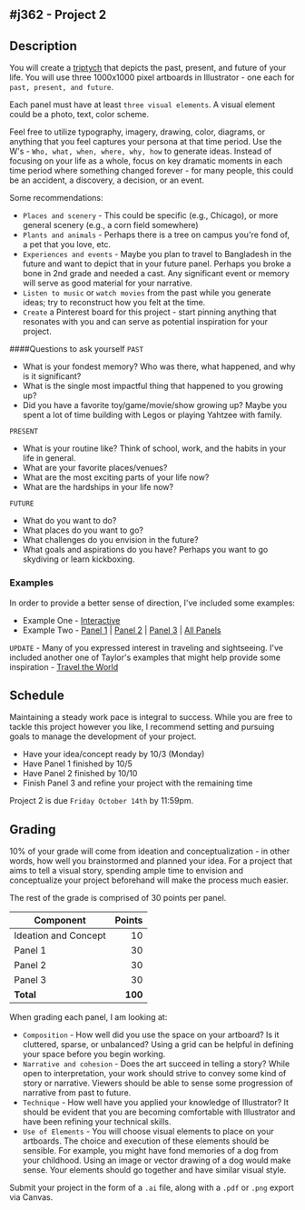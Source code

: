 #j362 - Project 2
---------
## Description
You will create a [triptych](https://en.wikipedia.org/wiki/Triptych) that depicts the past, present, and future of your life. You will use three 1000x1000 pixel artboards in Illustrator - one each for `past, present, and future`.

Each panel must have at least `three visual elements`. A visual element could be a photo, text, color scheme.

Feel free to utilize typography, imagery, drawing, color, diagrams, or anything that you feel captures your persona at that time period. Use the W's - `Who, what, when, where, why, how` to generate ideas. Instead of focusing on your life as a whole, focus on key dramatic moments in each time period where something changed forever - for many people, this could be an accident, a discovery, a decision, or an event.

Some recommendations:

* `Places and scenery` - This could be specific (e.g., Chicago), or more general scenery (e.g., a corn field somewhere)
* `Plants and animals` - Perhaps there is a tree on campus you're fond of, a pet that you love, etc.
* `Experiences and events` - Maybe you plan to travel to Bangladesh in the future and want to depict that in your future panel. Perhaps you broke a bone in 2nd grade and needed a cast. Any significant event or memory will serve as good material for your narrative.
* `Listen to music` or `watch movies` from the past while you generate ideas; try to reconstruct how you felt at the time.
* `Create` a Pinterest board for this project - start pinning anything that resonates with you and can serve as potential inspiration for your project.

####Questions to ask yourself
`PAST`

* What is your fondest memory? Who was there, what happened, and why is it significant?
* What is the single most impactful thing that happened to you growing up?
* Did you have a favorite toy/game/movie/show growing up? Maybe you spent a lot of time building with Legos or playing Yahtzee with family.

`PRESENT`

* What is your routine like? Think of school, work, and the habits in your life in general.
* What are your favorite places/venues?
* What are the most exciting parts of your life now?
* What are the hardships in your life now?

`FUTURE`

* What do you want to do?
* What places do you want to go?
* What challenges do you envision in the future? 
* What goals and aspirations do you have? Perhaps you want to go skydiving or learn kickboxing.

### Examples
In order to provide a better sense of direction, I've included some examples:

* Example One - [Interactive](triptych/index.html)
* Example Two - [Panel 1](tg/1.jpg) | [Panel 2](tg/2.jpg) | [Panel 3](tg/3.jpg) | [All Panels](tg/full.png)

`UPDATE` - Many of you expressed interest in traveling and sightseeing. I've included another one of Taylor's examples that might help provide some inspiration - [Travel the World](http://imgur.com/a/cZZOL)

## Schedule
Maintaining a steady work pace is integral to success. While you are free to tackle this project however you like, I recommend setting and pursuing goals to manage the development of your project.

* Have your idea/concept ready by 10/3 (Monday)
* Have Panel 1 finished by 10/5
* Have Panel 2 finished by 10/10
* Finish Panel 3 and refine your project with the remaining time

Project 2 is due `Friday October 14th` by 11:59pm.

## Grading
10% of your grade will come from ideation and conceptualization - in other words, how well you brainstormed and planned your idea. For a project that aims to tell a visual story, spending ample time to envision and conceptualize your project beforehand will make the process much easier.

The rest of the grade is comprised of 30 points per panel.

|Component|Points |
| ---     |-----: | 
| Ideation and Concept | 10 |
| Panel 1 | 30    | 
| Panel 2 | 30    | 
| Panel 3 | 30    |
|**Total**|**100**|

When grading each panel, I am looking at:

* `Composition` - How well did you use the space on your artboard? Is it cluttered, sparse, or unbalanced? Using a grid can be helpful in defining your space before you begin working.
* `Narrative and cohesion` - Does the art succeed in telling a story? While open to interpretation, your work should strive to convey some kind of story or narrative. Viewers should be able to sense some progression of narrative from past to future.
* `Technique` - How well have you applied your knowledge of Illustrator? It should be evident that you are becoming comfortable with Illustrator and have been refining your technical skills.
* `Use of Elements` - You will choose visual elements to place on your artboards. The choice and execution of these elements should be sensible. For example, you might have fond memories of a dog from your childhood. Using an image or vector drawing of a dog would make sense. Your elements should go together and have similar visual style.

Submit your project in the form of a `.ai` file, along with a `.pdf` or `.png` export via Canvas.